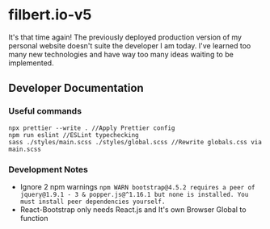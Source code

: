 # filbert.io-v5
It's that time again! The previously deployed production version of my personal website doesn't suite the developer I am today. I've learned too many new technologies and have way too many ideas waiting to be implemented.

## Developer Documentation

### Useful commands
```
npx prettier --write . //Apply Prettier config
npm run eslint //ESLint typechecking
sass ./styles/main.scss ./styles/global.scss //Rewrite globals.css via main.scss
```

### Development Notes

-   Ignore 2 npm warnings ```npm WARN bootstrap@4.5.2 requires a peer of jquery@1.9.1 - 3 & popper.js@^1.16.1 but none is installed. You must install peer dependencies yourself.```
-   React-Bootstrap only needs React.js and It's own Browser Global to function
